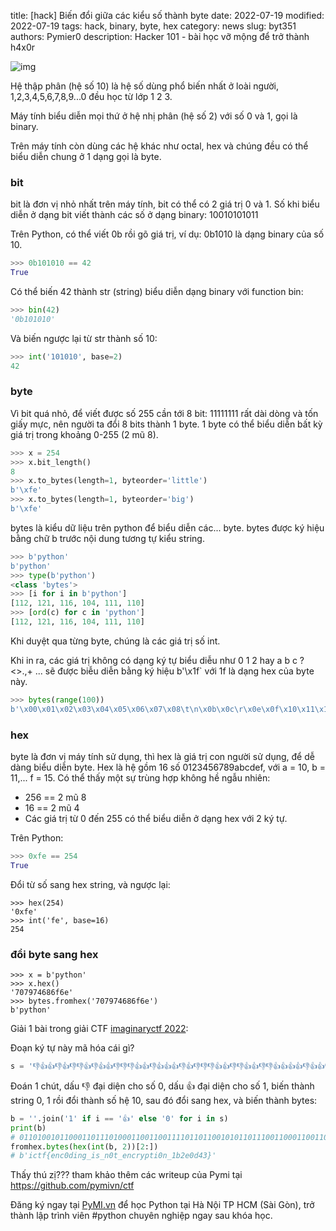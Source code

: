 title: [hack] Biến đổi giữa các kiểu số thành byte
date: 2022-07-19
modified: 2022-07-19
tags: hack, binary, byte, hex
category: news
slug: byt351
authors: Pymier0
description: Hacker 101 - bài học vỡ mộng để trở thành h4x0r

![img](https://images.unsplash.com/photo-1577507801612-5e6e0200774f?crop=entropy&cs=tinysrgb&fit=max&fm=jpg&ixid=MnwyMzI1MzN8MHwxfHJhbmRvbXx8fHx8fHx8fDE2NTgyMzcwMDA&ixlib=rb-1.2.1&q=80&w=600)

Hệ thập phân (hệ số 10) là hệ số dùng phổ biến nhất ở loài người, 1,2,3,4,5,6,7,8,9...0 đều học
từ lớp 1 2 3.

Máy tính biểu diễn mọi thứ ở hệ nhị phân (hệ số 2) với số 0 và 1, gọi là binary.

Trên máy tính còn dùng các hệ khác như octal, hex và chúng đều có thể biểu diễn
chung ở 1 dạng gọi là byte.

### bit
bit là đơn vị nhỏ nhất trên máy tính, bit có thể có 2 giá trị 0 và 1. Số khi
biểu diễn ở dạng bit viết thành các số ở dạng binary: 10010101011

Trên Python, có thể viết 0b rồi gõ giá trị, ví dụ: 0b1010 là dạng binary của số 10.

```py
>>> 0b101010 == 42
True
```

Có thể biến 42 thành str (string) biểu diễn dạng binary với function bin:

```py
>>> bin(42)
'0b101010'
```

Và biến ngược lại từ str thành số 10:

```py
>>> int('101010', base=2)
42
```

### byte
Vì bit quá nhỏ, để viết được số 255 cần tới 8 bit: 11111111 rất dài dòng và
tốn giấy mực, nên người ta đổi 8 bits thành 1 byte. 1 byte có thể biểu diễn
bất kỳ giá trị trong khoảng 0-255 (2 mũ 8).

```py
>>> x = 254
>>> x.bit_length()
8
>>> x.to_bytes(length=1, byteorder='little')
b'\xfe'
>>> x.to_bytes(length=1, byteorder='big')
b'\xfe'
```

bytes là kiểu dữ liệu trên python để biểu diễn các... byte. bytes được ký hiệu bằng chữ
b trước nội dung tương tự kiểu string.

```py
>>> b'python'
b'python'
>>> type(b'python')
<class 'bytes'>
>>> [i for i in b'python']
[112, 121, 116, 104, 111, 110]
>>> [ord(c) for c in 'python']
[112, 121, 116, 104, 111, 110]
```
Khi duyệt qua từng byte, chúng là các giá trị số int.

Khi in ra, các giá trị không có dạng ký tự biểu diễu như 0 1 2 hay a b c ?<>.,+ ...
sẽ được biễu diễn bằng ký hiệu b'\x1f` với 1f là dạng hex của byte này.

```py
>>> bytes(range(100))
b'\x00\x01\x02\x03\x04\x05\x06\x07\x08\t\n\x0b\x0c\r\x0e\x0f\x10\x11\x12\x13\x14\x15\x16\x17\x18\x19\x1a\x1b\x1c\x1d\x1e\x1f !"#$%&\'()*+,-./0123456789:;<=>?@ABCDEFGHIJKLMNOPQRSTUVWXYZ[\\]^_`abc'
```

### hex
byte là đơn vị máy tính sử dụng, thì hex là giá trị
con người sử dụng, để dễ dàng biểu diễn byte.
Hex là hệ gồm 16 số 0123456789abcdef, với a = 10, b = 11,... f = 15.
Có thể thấy một sự trùng hợp không hề ngẫu nhiên:

- 256 == 2 mũ 8
- 16 == 2 mũ 4
- Các giá trị từ 0 đến 255 có thể biểu diễn ở dạng hex với 2 ký tự.

Trên Python:

```py
>>> 0xfe == 254
True
```

Đổi từ số sang hex string, và ngược lại:

```
>>> hex(254)
'0xfe'
>>> int('fe', base=16)
254
```

### đổi byte sang hex

```
>>> x = b'python'
>>> x.hex()
'707974686f6e'
>>> bytes.fromhex('707974686f6e')
b'python'
```

Giải 1 bài trong giải CTF [imaginaryctf 2022](https://ctftime.org/event/1670):

Đoạn ký tự này mã hóa cái gì?

```py
s = '👎👍👍👎👍👎👎👍👎👍👍👎👎👎👍👍👎👍👍👍👎👍👎👎👎👍👍👎👎👍👍👎👎👍👍👍👍👎👍👍👎👍👍👎👎👍👎👍👎👍👍👎👍👍👍👎👎👍👍👎👎👎👍👍👎👎👍👍👎👎👎👎👎👍👍👎👎👍👎👎👎👍👍👎👍👎👎👍👎👍👍👎👍👍👍👎👎👍👍👎👎👍👍👍👎👍👎👍👍👍👍👍👎👍👍👎👍👎👎👍👎👍👍👍👎👎👍👍👎👍👎👍👍👍👍👍👎👍👍👎👍👍👍👎👎👎👍👍👎👎👎👎👎👍👍👍👎👍👎👎👎👍👎👍👍👍👍👍👎👍👍👎👎👍👎👍👎👍👍👎👍👍👍👎👎👍👍👎👎👎👍👍👎👍👍👍👎👎👍👎👎👍👍👍👍👎👎👍👎👍👍👍👎👎👎👎👎👍👍👍👎👍👎👎👎👍👍👎👍👎👎👍👎👎👍👍👎👎👎👎👎👍👍👎👍👍👍👎👎👍👎👍👍👍👍👍👎👎👍👍👎👎👎👍👎👍👍👎👎👎👍👎👎👎👍👍👎👎👍👎👎👍👍👎👎👍👎👍👎👎👍👍👎👎👎👎👎👍👍👎👎👍👎👎👎👎👍👍👎👍👎👎👎👎👍👍👎👎👍👍👎👍👍👍👍👍👎👍'
```

Đoán 1 chút, dấu 👎 đại diện cho số 0, dấu 👍 đại diện cho số 1,
biến thành string 0, 1 rồi đổi thành số hệ 10, sau đó đổi sang hex, và biến thành bytes:

```py
b = ''.join('1' if i == '👍' else '0' for i in s)
print(b)
# 0110100101100011011101000110011001111011011001010110111001100011001100000110010001101001011011100110011101011111011010010111001101011111011011100011000001110100010111110110010101101110011000110111001001111001011100000111010001101001001100000110111001011111001100010110001000110010011001010011000001100100001101000011001101111101
fromhex.bytes(hex(int(b, 2))[2:])
# b'ictf{enc0ding_is_n0t_encrypti0n_1b2e0d43}'
```

Thấy thú zị??? tham khảo thêm các writeup của Pymi tại https://github.com/pymivn/ctf

Đăng ký ngay tại [PyMI.vn](https://pymi.vn) để học Python tại Hà Nội TP HCM (Sài Gòn),
trở thành lập trình viên #python chuyên nghiệp ngay sau khóa học.
